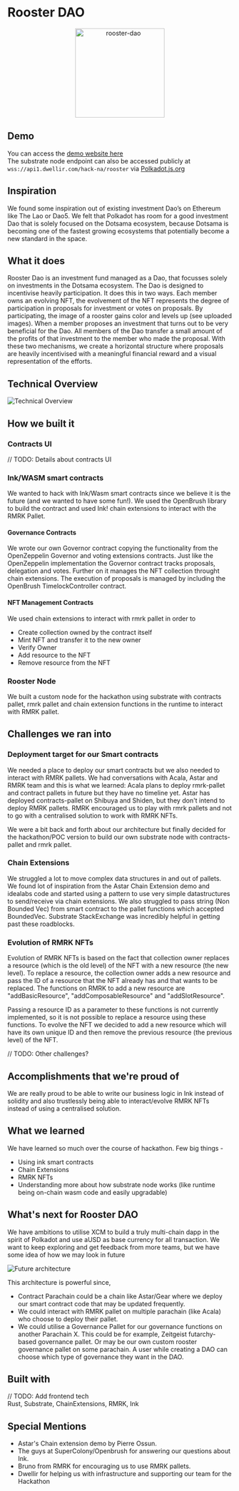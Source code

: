 # Rooster DAO

<center><img src="res/roosters.png" alt="rooster-dao" height="200"/></center>  

## Demo
You can access the [demo website here](https://hack.dwellir.com/)  
The substrate node endpoint can also be accessed publicly at `wss://api1.dwellir.com/hack-na/rooster` via [Polkadot.js.org](https://polkadot.js.org/apps/?rpc=wss%3A%2F%2Fapi1.dwellir.com%2Fhack-na%2Frooster#/)

## Inspiration
We found some inspiration out of existing investment Dao’s on Ethereum like The Lao or Dao5.
We felt that Polkadot has room for a good investment Dao that is solely focused on the Dotsama ecosystem, because Dotsama is becoming one of the fastest growing ecosystems that potentially become a new standard in the space.

## What it does
Rooster Dao is an investment fund managed as a Dao, that focusses solely on investments in the Dotsama ecosystem.
The Dao is designed to incentivise heavily participation. It does this in two ways.
Each member owns an evolving NFT, the evolvement of the NFT represents the degree of participation in proposals for investment or votes on proposals. By participating, the image of a rooster gains color and levels up (see uploaded images).
When a member proposes an investment that turns out to be very beneficial for the Dao. All members of the Dao transfer a small amount of the profits of that investment to the member who made the proposal.
With these two mechanisms, we create a horizontal structure where proposals are heavily incentivised with a meaningful financial reward and a visual representation of the efforts.

## Technical Overview
![Technical Overview](res/architecture.png)

## How we built it
### Contracts UI
// TODO: Details about contracts UI

### Ink/WASM smart contracts

We wanted to hack with Ink/Wasm smart contracts since we believe it is the future (and we wanted to have some fun!).
We used the OpenBrush library to build the contract and used Ink! chain extensions to interact with the RMRK Pallet.

#### Governance Contracts

We wrote our own Governor contract copying the functionality from the OpenZeppelin Governor and voting extensions contracts.
Just like the OpenZeppelin implementation the Governor contract tracks proposals, delegation and votes.
Further on it manages the NFT collection throught chain extensions.
The execution of proposals is managed by including the OpenBrush TimelockController contract.

#### NFT Management Contracts
We used chain extensions to interact with rmrk pallet in order to 
- Create collection owned by the contract itself
- Mint NFT and transfer it to the new owner
- Verify Owner
- Add resource to the NFT
- Remove resource from the NFT

### Rooster Node
We built a custom node for the hackathon using substrate with contracts pallet, rmrk pallet and chain extension functions in the runtime to interact with RMRK pallet. 

## Challenges we ran into
### Deployment target for our Smart contracts
We needed a place to deploy our smart contracts but we also needed to interact with RMRK pallets. We had conversations with Acala, Astar and RMRK team and this is what we learned:
Acala plans to deploy rmrk-pallet and contract pallets in future but they have no timeline yet.
Astar has deployed contracts-pallet on Shibuya and Shiden, but they don't intend to deploy RMRK pallets.
RMRK encouraged us to play with rmrk pallets and not to go with a centralised solution to work with RMRK NFTs. 

We were a bit back and forth about our architecture but finally decided for the hackathon/POC version to build our own substrate node with contracts-pallet and rmrk pallet. 

### Chain Extensions
We struggled a lot to move complex data structures in and out of pallets. We found lot of inspiration from the Astar Chain Extension demo and idealabs code and started using a pattern to use very simple datastructures to send/receive via chain extensions. 
We also struggled to pass string (Non Bounded Vec) from smart contract to the pallet functions which accepted BoundedVec. Substrate StackExchange was incredibly helpful in getting past these roadblocks.

### Evolution of RMRK NFTs
Evolution of RMRK NFTs is based on the fact that collection owner replaces a resource (which is the old level) of the NFT with a new resource (the new level).
To replace a resource, the collection owner adds a new resource and pass the ID of a resource that the NFT already has and that wants to be replaced.
The functions on RMRK to add a new resource are "addBasicResource", "addComposableResource" and "addSlotResource".

Passing a resource ID as a parameter to these functions is not currently implemented, so it is not possible to replace a resource using these functions.
To evolve the NFT we decided to add a new resource which will have its own unique ID and then remove the previous resource (the previous level) of the NFT.

// TODO: Other challenges?

## Accomplishments that we're proud of
We are really proud to be able to write our business logic in Ink instead of solidity and also trustlessly being able to interact/evolve RMRK NFTs instead of using a centralised solution. 

## What we learned
We have learned so much over the course of hackathon. Few big things -
- Using ink smart contracts
- Chain Extensions
- RMRK NFTs
- Understanding more about how substrate node works (like runtime being on-chain wasm code and easily upgradable)

## What's next for Rooster DAO
We have ambitions to utilise XCM to build a truly multi-chain dapp in the spirit of Polkadot and use aUSD as base currency for all transaction. We want to keep exploring and get feedback from more teams, but we have some idea of how we may look in future

![Future architecture](res/future-tech.png)

This architecture is powerful since,
- Contract Parachain could be a chain like Astar/Gear where we deploy our smart contract code that may be updated frequently.
- We could interact with RMRK pallet on multiple parachain (like Acala) who choose to deploy their pallet.
- We could utilise a Governance Pallet for our governance functions on another Parachain X. This could be for example, Zeitgeist futarchy-based governance pallet. Or may be our own custom rooster governance pallet on some parachain. A user while creating a DAO can choose which type of governance they want in the DAO.


## Built with
// TODO: Add frontend tech      
Rust, Substrate, ChainExtensions, RMRK, Ink

## Special Mentions
- Astar's Chain extension demo by Pierre Ossun.
- The guys at SuperColony/Openbrush for answering our questions about Ink.
- Bruno from RMRK for encouraging us to use RMRK pallets.
- Dwellir for helping us with infrastructure and supporting our team for the Hackathon
